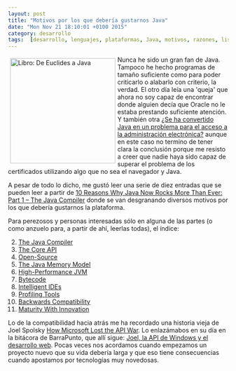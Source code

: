 ```yaml
---
layout: post
title: "Motivos por los que debería gustarnos Java"
date: "Mon Nov 21 18:10:01 +0100 2015"
category: desarrollo
tags:  [desarrollo, lenguajes, plataformas, Java, motivos, razones, listas]
---
```






<a href="https://www.flickr.com/photos/fernand0/1258470901/" title="Java al final del camino"><img src="https://c2.staticflickr.com/2/1054/1258470901_bc297e80cd_m.jpg" width="240"  alt="Libro: De Euclides a Java" style="float:left; margin:5px"></a> 
Nunca he sido un gran fan de Java. Tampoco he hecho programas de tamaño suficiente como para poder criticarlo o alabarlo con criterio, la verdad. El otro día leía una 'queja' que ahora no soy capaz de encontrar donde alguien decía que Oracle no le estaba prestando suficiente atención. Y también otra [¿Se ha convertido Java en un problema para el acceso a la administración electrónica?](http://www.pymesyautonomos.com/tecnologia/se-ha-convertido-java-en-un-problema-para-el-acceso-a-la-administracion-electronica) aunque en este caso no termino de tener clara la conclusión porque me resisto a creer que nadie haya sido capaz de superar el problema de los certificados utilizando algo que no sea el navegador y Java.

A pesar de todo lo dicho, me gustó leer una serie de diez entradas que se pueden leer a partir de [10 Reasons Why Java Now Rocks More Than Ever: Part 1 – The Java Compiler](http://zeroturnaround.com/rebellabs/10-reasons-why-java-now-rocks-more-than-ever-part-1-the-java-compiler/) donde se van desgranando diversos motivos por los que debería gustarnos la plataforma.

Para perezosos y personas interesadas sólo en alguna de las partes (o como anzuelo para, a partir de ahí, leerlas todas), el índice:

2. [The Java Compiler](http://zeroturnaround.com/rebellabs/10-reasons-why-java-now-rocks-more-than-ever-part-1-the-java-compiler/)
2. [The Core API](http://zeroturnaround.com/rebellabs/10-reasons-why-java-rocks-more-than-ever-part-2-the-core-api/)
2. [Open-Source](http://zeroturnaround.com/rebellabs/10-reasons-why-java-rocks-more-than-ever-part-3-open-source/)
2. [The Java Memory Model](http://zeroturnaround.com/rebellabs/10-reasons-why-java-rocks-more-than-ever-part-4-the-java-memory-model/)
2. [High-Performance JVM](http://zeroturnaround.com/rebellabs/10-reasons-why-java-rocks-more-than-ever-part-5-high-performance-jvm/)
2. [Bytecode](http://zeroturnaround.com/rebellabs/10-reasons-why-java-rocks-more-than-ever-part-6-bytecode/)
2. [Intelligent IDEs](http://zeroturnaround.com/rebellabs/10-reasons-why-java-rocks-more-than-ever-part-7-intelligent-ides/)
2. [Profiling Tools](http://zeroturnaround.com/rebellabs/10-reasons-why-java-rocks-more-than-ever-part-8-profiling-tools/)
2. [Backwards Compatibility](http://zeroturnaround.com/rebellabs/10-reasons-why-java-rocks-more-than-ever-part-9-backwards-compatibility/)
2. [Maturity With Innovation](http://zeroturnaround.com/rebellabs/10-reasons-why-java-rocks-more-than-ever-part-10-maturity-with-innovation/)

Lo de la compatibilidad hacia atrás me ha recordado una historia vieja de Joel Spolsky [How Microsoft Lost the API War](http://www.joelonsoftware.com/articles/APIWar.html). Lo enlazámabos en su día en la bitácora de BarraPunto, que allí sigue: [Joel, la API de Windows y el desarrollo web](http://barrapunto.com/~fernand0/journal/5460). Pocas veces nos acordamos cuando empezamos un proyecto nuevo que su vida debería larga y que eso tiene consecuencias cuando apostamos por tecnologías muy novedosas.
